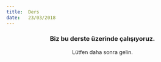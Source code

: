 ```yaml
---
title:  Ders
date:   23/03/2018
---
```


### <center>Biz bu derste üzerinde çalışıyoruz.</center>
<center>Lütfen daha sonra gelin.</center>